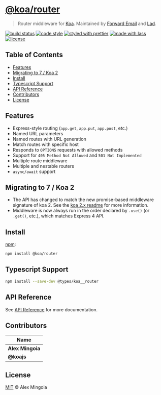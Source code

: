 # [@koa/router](https://github.com/koajs/router)

> Router middleware for [Koa](https://github.com/koajs/koa). Maintained by [Forward Email][forward-email] and [Lad][].

[![build status](https://github.com/koajs/router/actions/workflows/ci.yml/badge.svg)](https://github.com/koajs/router/actions/workflows/ci.yml)
[![code style](https://img.shields.io/badge/code_style-XO-5ed9c7.svg)](https://github.com/sindresorhus/xo)
[![styled with prettier](https://img.shields.io/badge/styled_with-prettier-ff69b4.svg)](https://github.com/prettier/prettier)
[![made with lass](https://img.shields.io/badge/made_with-lass-95CC28.svg)](https://lass.js.org)
[![license](https://img.shields.io/github/license/koajs/router.svg)](LICENSE)


## Table of Contents

* [Features](#features)
* [Migrating to 7 / Koa 2](#migrating-to-7--koa-2)
* [Install](#install)
* [Typescript Support](#typescript-support)
* [API Reference](#api-reference)
* [Contributors](#contributors)
* [License](#license)


## Features

* Express-style routing (`app.get`, `app.put`, `app.post`, etc.)
* Named URL parameters
* Named routes with URL generation
* Match routes with specific host
* Responds to `OPTIONS` requests with allowed methods
* Support for `405 Method Not Allowed` and `501 Not Implemented`
* Multiple route middleware
* Multiple and nestable routers
* `async/await` support


## Migrating to 7 / Koa 2

* The API has changed to match the new promise-based middleware
  signature of koa 2. See the [koa 2.x readme](https://github.com/koajs/koa/tree/2.0.0-alpha.3) for more
  information.
* Middleware is now always run in the order declared by `.use()` (or `.get()`,
  etc.), which matches Express 4 API.


## Install

[npm][]:

```sh
npm install @koa/router
```


## Typescript Support

```sh
npm install --save-dev @types/koa__router
```


## API Reference

See [API Reference](./API.md) for more documentation.


## Contributors

| Name             |
| ---------------- |
| **Alex Mingoia** |
| **@koajs**       |


## License

[MIT](LICENSE) © Alex Mingoia


##

[forward-email]: https://forwardemail.net

[lad]: https://lad.js.org

[npm]: https//www.npmjs.com

